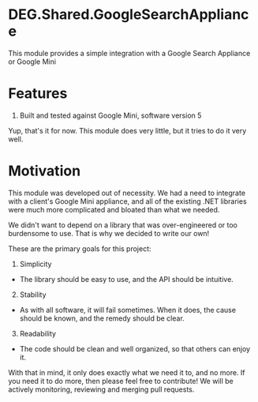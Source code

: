 DEG.Shared.GoogleSearchAppliance
==================

This module provides a simple integration with a Google Search Appliance or Google Mini

# Features

1. Built and tested against Google Mini, software version 5

Yup, that's it for now. This module does very little, but it tries to do it very well.

# Motivation

This module was developed out of necessity. We had a need to integrate with a client's Google Mini appliance, and all of the existing .NET libraries were much more complicated and bloated than what we needed.

We didn't want to depend on a library that was over-engineered or too burdensome to use. That is why we decided to write our own!

These are the primary goals for this project:
1. Simplicity
  * The library should be easy to use, and the API should be intuitive.
2. Stability
  * As with all software, it will fail sometimes. When it does, the cause should be known, and the remedy should be clear.
3. Readability
  * The code should be clean and well organized, so that others can enjoy it.

With that in mind, it only does exactly what we need it to, and no more. If you need it to do more, then please feel free to contribute! We will be actively monitoring, reviewing and merging pull requests.
